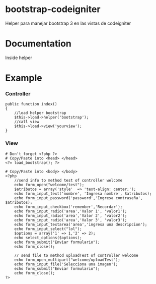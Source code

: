 # bootstrap-codeigniter
Helper para manejar bootstrap 3 en las vistas de codeigniter 

<h1> Documentation </h1>
	Inside helper

<h1> Example </h1>

<h3> Controller </h3>

	public function index()
	{	
		//load helper bootstrap
		$this->load->helper('bootstrap');
		//call view
		$this->load->view('yourview');		
	}

<h3> View </h3>
	
	# Don't forget <?php ?>
	# Copy/Paste into <head> </head>
	<?= load_bootstrap(); ?>

	# Copy/Paste into <body> </body>
	<?php
		//send info to method test of controller welcome
		echo form_open("welcome/test");
		$atributos = array('style' 	=> 'text-align: center;');
		echo form_input_text('nombre', 'Ingresa nombre', $atributos);
		echo form_input_password('password','Ingresa contraseña', $atributos);
		echo form_input_checkbox('remember','Recordar');
		echo form_input_radio('area','Valor 1', 'valor1');
		echo form_input_radio('area','Valor 2', 'valor2');
		echo form_input_radio('area','Valor 3', 'valor3');
		echo form_input_textarea('area','ingresa una descripcion');
		echo form_input_select("lol");
		$options = array('1' => 1,'2' => 2);
		echo select_options($options);
		echo form_submit("Enviar formulario");
		echo form_close();

		// send file to method uploadTest of controller welcome
		echo form_open_multipart("welcome/uploadTest");
		echo form_input_file('Selecciona una imagen');
		echo form_submit("Enviar formulario");
		echo form_close();
	?>


